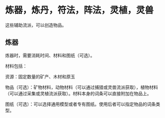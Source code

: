 # 炼器，炼丹，符法，阵法，灵植，灵兽

这些辅助流派，可以创造物品。

## 炼器

炼器时，需要消耗时间、材料和图纸（可选）。

材料包括：

资源：固定数量的矿产、木材和原玉

物品（可选）：矿物材料，动物材料（可以通过捕猎或灵兽流派获取），植物材料（可以通过采集或灵植流派获取）。材料本身的词条可以直接附加在物品上。

图纸（可选）：可以选择通用模型或者专有图纸。使用后者可以指定物品的词条类型。

